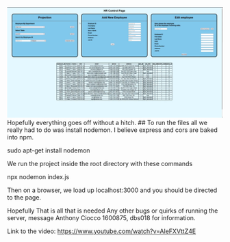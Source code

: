<img src="node.png" />
Hopefully everything goes off without a hitch.
## To run the files all we really had to do was install nodemon. I believe express and cors are baked into npm.

sudo apt-get install nodemon

We run the project inside the root directory with these commands

npx nodemon index.js

Then on a browser, we load up localhost:3000 and you should be directed to the page.

Hopefully That is all that is needed
Any other bugs or quirks of running the server, message Anthony Ciocco 1600875, dbs018 for information.

Link to the video:
https://www.youtube.com/watch?v=AleFXVttZ4E

